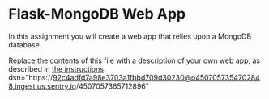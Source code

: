 # Flask-MongoDB Web App

In this assignment you will create a web app that relies upon a MongoDB database.

Replace the contents of this file with a description of your own web app, as described in [the instructions](./instructions.md).
dsn="https://92c4adfd7a98e3703a1fbbd709d30230@o4507057354702848.ingest.us.sentry.io/4507057365712896"

